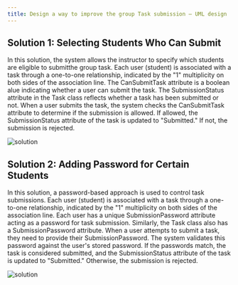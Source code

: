 ```yaml
---
title: Design a way to improve the group Task submission – UML design
---
```


## Solution 1: Selecting Students Who Can Submit

In this solution, the system allows the instructor to specify which students
are eligible to submitthe group task. Each user (student) is associated with
a task through a one-to-one relationship, indicated by the "1" multiplicity
on both sides of the association line. The CanSubmitTask attribute
is a boolean alue indicating whether a user can submit the task. The
SubmissionStatus attribute in the Task class reflects whether a task has
been submitted or not. When a user submits the task, the system checks the
CanSubmitTask attribute to determine if the submission is allowed. If allowed, the
SubmissionStatus attribute of the task is updated to "Submitted." If not, the
submission is rejected.

![solution](Solution_1.png)

## Solution 2: Adding Password for Certain Students

In this solution, a password-based approach is used to control task
submissions. Each user (student) is associated with a task through a
one-to-one relationship, indicated by the "1" multiplicity on
both sides of the association line. Each user has a unique SubmissionPassword
attribute acting as a password for task submission. Similarly, the Task class
also has a SubmissionPassword attribute. When a user attempts to submit a task,
they need to provide their SubmissionPassword. The system
validates this password against the user's stored password. If the passwords
match, the task is considered submitted, and the SubmissionStatus attribute
of the task is updated to "Submitted." Otherwise, the submission is rejected.

![solution](Solution_2.png)
